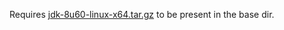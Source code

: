 Requires [jdk-8u60-linux-x64.tar.gz](http://www.oracle.com/technetwork/java/javase/downloads/jdk8-downloads-2133151.html) to be present in the base dir.
